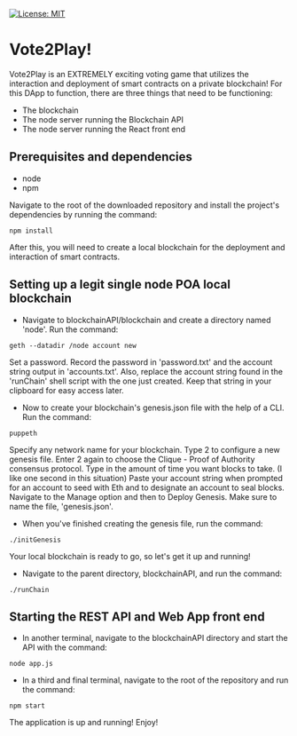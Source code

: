 [![License: MIT](https://img.shields.io/badge/License-MIT-yellow.svg)](https://opensource.org/licenses/MIT)

# Vote2Play!
Vote2Play is an EXTREMELY exciting voting game that utilizes the interaction and deployment of smart contracts on a private blockchain! For this DApp to function, there are three things that need to be functioning: 

* The blockchain
* The node server running the Blockchain API
* The node server running the React front end

## Prerequisites and dependencies
* node
* npm

Navigate to the root of the downloaded repository and install the project's dependencies by running the command:
```
npm install
```
After this, you will need to create a local blockchain for the deployment and interaction of smart contracts.
## Setting up a legit single node POA local blockchain
* Navigate to blockchainAPI/blockchain and create a directory named 'node'. Run the command:
```
geth --datadir /node account new
```
Set a password. Record the password in 'password.txt' and the account string output in 'accounts.txt'. Also, replace the account string found in the 'runChain' shell script with the one just created. Keep that string in your clipboard for easy access later.

* Now to create your blockchain's genesis.json file with the help of a CLI. Run the command:
```
puppeth
```
Specify any network name for your blockchain. Type 2 to configure a new genesis file. Enter 2 again to choose the Clique - Proof of Authority consensus protocol. Type in the amount of time you want blocks to take. (I like one second in this situation) Paste your account string when prompted for an account to seed with Eth and to designate an account to seal blocks. Navigate to the Manage option and then to Deploy Genesis. Make sure to name the file, 'genesis.json'.
* When you've finished creating the genesis file, run the command:
```
./initGenesis
```
Your local blockchain is ready to go, so let's get it up and running!

* Navigate to the parent directory, blockchainAPI, and run the command:
```
./runChain
```

## Starting the REST API and Web App front end
* In another terminal, navigate to the blockchainAPI directory and start the API with the command:
```
node app.js
```
* In a third and final terminal, navigate to the root of the repository and run the command:
```
npm start
```

The application is up and running! Enjoy!